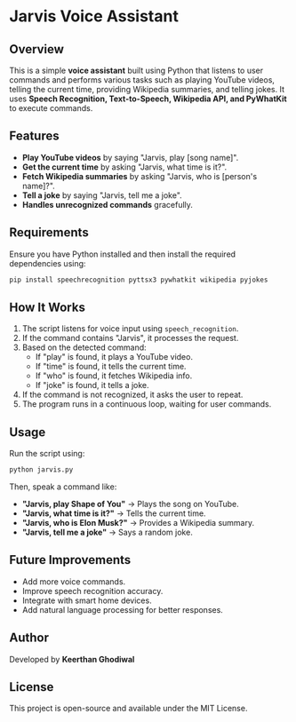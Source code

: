 # Jarvis Voice Assistant

## Overview
This is a simple **voice assistant** built using Python that listens to user commands and performs various tasks such as playing YouTube videos, telling the current time, providing Wikipedia summaries, and telling jokes. It uses **Speech Recognition, Text-to-Speech, Wikipedia API, and PyWhatKit** to execute commands.

## Features
- **Play YouTube videos** by saying "Jarvis, play [song name]".
- **Get the current time** by asking "Jarvis, what time is it?".
- **Fetch Wikipedia summaries** by asking "Jarvis, who is [person's name]?".
- **Tell a joke** by saying "Jarvis, tell me a joke".
- **Handles unrecognized commands** gracefully.

## Requirements
Ensure you have Python installed and then install the required dependencies using:
```bash
pip install speechrecognition pyttsx3 pywhatkit wikipedia pyjokes
```

## How It Works
1. The script listens for voice input using `speech_recognition`.
2. If the command contains "Jarvis", it processes the request.
3. Based on the detected command:
   - If "play" is found, it plays a YouTube video.
   - If "time" is found, it tells the current time.
   - If "who" is found, it fetches Wikipedia info.
   - If "joke" is found, it tells a joke.
4. If the command is not recognized, it asks the user to repeat.
5. The program runs in a continuous loop, waiting for user commands.

## Usage
Run the script using:
```bash
python jarvis.py
```
Then, speak a command like:
- **"Jarvis, play Shape of You"** → Plays the song on YouTube.
- **"Jarvis, what time is it?"** → Tells the current time.
- **"Jarvis, who is Elon Musk?"** → Provides a Wikipedia summary.
- **"Jarvis, tell me a joke"** → Says a random joke.

## Future Improvements
- Add more voice commands.
- Improve speech recognition accuracy.
- Integrate with smart home devices.
- Add natural language processing for better responses.

## Author
Developed by **Keerthan Ghodiwal**

## License
This project is open-source and available under the MIT License.

